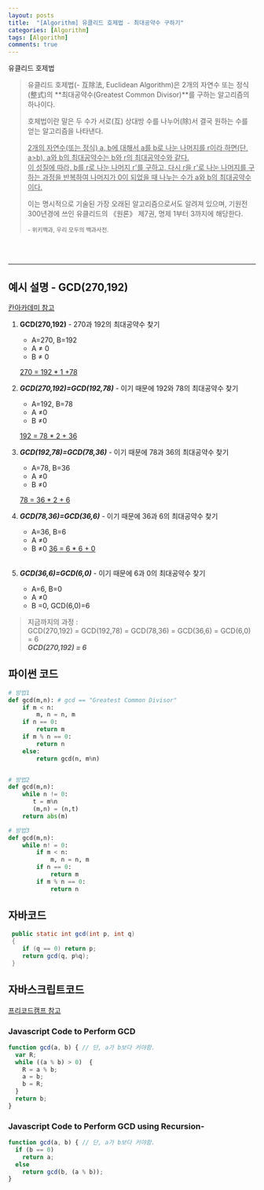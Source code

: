 ```yaml
---
layout: posts
title:  "[Algorithm] 유클리드 호제법 - 최대공약수 구하기"
categories: [Algorithm]
tags: [Algorithm]
comments: true
---
```


유클리드 호제법

> 유클리드 호제법(- 互除法, Euclidean Algorithm)은 2개의 자연수 또는 정식(整式)의 **최대공약수(Greatest Common Divisor)**를 구하는 알고리즘의 하나이다. 
> 
> 호제법이란 말은 두 수가 서로(互) 상대방 수를 나누어(除)서 결국 원하는 수를 얻는 알고리즘을 나타낸다. 
> 
> <u>2개의 자연수(또는 정식) a, b에 대해서 a를 b로 나눈 나머지를 r이라 하면(단, a>b), a와 b의 최대공약수는 b와 r의 최대공약수와 같다. <br>
> 이 성질에 따라, b를 r로 나눈 나머지 r'를 구하고, 다시 r을 r'로 나눈 나머지를 구하는 과정을 반복하여 나머지가 0이 되었을 때 나누는 수가 a와 b의 최대공약수이다. </u>
> 
> 이는 명시적으로 기술된 가장 오래된 알고리즘으로서도 알려져 있으며, 기원전 300년경에 쓰인 유클리드의 《원론》 제7권, 명제 1부터 3까지에 해당한다.
> 
> <small> - 위키백과, 우리 모두의 백과사전.</small>

<br>
<br>
<hr>

## 예시 설명 - GCD(270,192)
[칸아카데미 참고](https://www.khanacademy.org/computing/computer-science/cryptography/modarithmetic/a/the-euclidean-algorithm)

1. **GCD(270,192)** - 270과 192의 최대공약수 찾기
   - A=270, B=192
   - A ≠ 0
   - B ≠ 0

   <u>270 = 192 * 1 +78</u>
   <br>

2. ***GCD(270,192)=GCD(192,78)*** - 이기 때문에 192와 78의 최대공약수 찾기
   - A=192, B=78
   - A ≠0
   - B ≠0

    <u>192 = 78 * 2 + 36</u>
    <br>

3. ***GCD(192,78)=GCD(78,36)*** - 이기 때문에 78과 36의 최대공약수 찾기
   - A=78, B=36
   - A ≠0
   - B ≠0

    <u>78 = 36 * 2 + 6</u>
    <br>

4. ***GCD(78,36)=GCD(36,6)*** - 이기 때문에 36과 6의 최대공약수 찾기
   - A=36, B=6
   - A ≠0
   - B ≠0
    <u>36 = 6 * 6 + 0</u>
    <br>

5. ***GCD(36,6)=GCD(6,0)*** - 이기 때문에 6과 0의 최대공약수 찾기
   - A=6, B=0
   - A ≠0
   - B =0, GCD(6,0)=6

> 지금까지의 과정 : <br>
> GCD(270,192) = GCD(192,78) = GCD(78,36) = GCD(36,6) = GCD(6,0) = 6 <br>
> ***GCD(270,192) = 6***

## 파이썬 코드

```python
# 방법1
def gcd(m,n): # gcd == "Greatest Common Divisor"
	if m < n:
		m, n = n, m
	if n == 0:
		return m
    if m % n == 0:
		return n
	else:
		return gcd(n, m%n)


# 방법2
def gcd(m,n):
    while n != 0:
       t = m%n
       (m,n) = (n,t)
    return abs(m)

# 방법3
def gcd(m,n):
    while n! = 0:
	    if m < n:
		    m, n = n, m
	    if n == 0:
		    return m
	    if m % n == 0:
		    return n

```

## 자바코드

```java
 public static int gcd(int p, int q)
 {
	if (q == 0) return p;
	return gcd(q, p%q);
 }
```

## 자바스크립트코드
[프리코드캠프 참고](https://guide.freecodecamp.org/algorithms/greatest-common-divisor-euclidean/)

### Javascript Code to Perform GCD
```javascript
function gcd(a, b) { // 단, a가 b보다 커야함.
  var R;
  while ((a % b) > 0)  {
    R = a % b;
    a = b;
    b = R;
  }
  return b;
}
```

### Javascript Code to Perform GCD using Recursion-

```javascript
function gcd(a, b) { // 단, a가 b보다 커야함.
  if (b == 0)
    return a;
  else
    return gcd(b, (a % b));
}
```